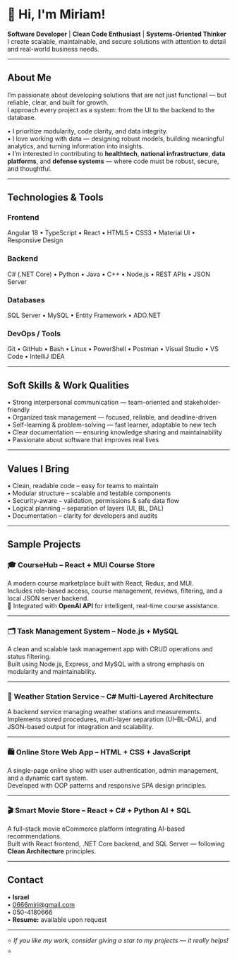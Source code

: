 # 👋 Hi, I'm Miriam!  

 **Software Developer** |  **Clean Code Enthusiast** |  **Systems-Oriented Thinker**  
I create scalable, maintainable, and secure solutions with attention to detail and real-world business needs.

---

##  About Me  
I’m passionate about developing solutions that are not just functional — but reliable, clear, and built for growth.  
I approach every project as a system: from the UI to the backend to the database.  

• I prioritize modularity, code clarity, and data integrity.  
• I love working with data — designing robust models, building meaningful analytics, and turning information into insights.  
• I’m interested in contributing to **healthtech**, **national infrastructure**, **data platforms**, and **defense systems** — where code must be robust, secure, and thoughtful.  

---

##  Technologies & Tools  

###  Frontend  
Angular 18 • TypeScript • React • HTML5 • CSS3 • Material UI • Responsive Design  

###  Backend  
C# (.NET Core) • Python • Java • C++ • Node.js • REST APIs • JSON Server   

###  Databases  
SQL Server • MySQL • Entity Framework • ADO.NET  

###  DevOps / Tools  
Git • GitHub • Bash • Linux • PowerShell • Postman • Visual Studio • VS Code • IntelliJ IDEA  

---

##  Soft Skills & Work Qualities  
• Strong interpersonal communication — team-oriented and stakeholder-friendly  
• Organized task management — focused, reliable, and deadline-driven  
• Self-learning & problem-solving — fast learner, adaptable to new tech  
• Clear documentation — ensuring knowledge sharing and maintainability  
• Passionate about software that improves real lives  

---

##  Values I Bring  
• Clean, readable code – easy for teams to maintain  
• Modular structure – scalable and testable components  
• Security-aware – validation, permissions & safe data flow  
• Logical planning – separation of layers (UI, BL, DAL)  
• Documentation – clarity for developers and audits  

---

##  Sample Projects  

### 🎓 CourseHub – React + MUI Course Store  
A modern course marketplace built with React, Redux, and MUI.  
Includes role-based access, course management, reviews, filtering, and a local JSON server backend.  
🧠 Integrated with **OpenAI API** for intelligent, real-time course assistance.  

---

### 🗂️ Task Management System – Node.js + MySQL  
A clean and scalable task management app with CRUD operations and status filtering.  
Built using Node.js, Express, and MySQL with a strong emphasis on modularity and maintainability.  

---

### 📡 Weather Station Service – C# Multi-Layered Architecture  
A backend service managing weather stations and measurements.  
Implements stored procedures, multi-layer separation (UI–BL–DAL), and JSON-based output for integration and scalability.  

---

### 🛍️ Online Store Web App – HTML + CSS + JavaScript  
A single-page online shop with user authentication, admin management, and a dynamic cart system.  
Developed with OOP patterns and responsive SPA design principles.  

---

### 🎬 Smart Movie Store – React + C# + Python AI + SQL  
A full-stack movie eCommerce platform integrating AI-based recommendations.  
Built with React frontend, .NET Core backend, and SQL Server — following **Clean Architecture** principles.  

---

##  Contact  

• **Israel**  
• [‫0666miri@gmail.com‬](mailto:‫0666miri@gmail.com‬)  
• 050-4180666  
• **Resume:** available upon request  

---

⭐ _If you like my work, consider giving a star to my projects — it really helps!_ ⭐
